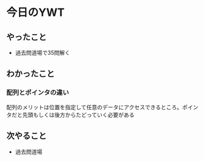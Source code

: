# 今日のYWT

## やったこと

- 過去問道場で35問解く

## わかったこと

### 配列とポインタの違い

配列のメリットは位置を指定して任意のデータにアクセスできるところ。ポインタだと先頭もしくは後方からたどっていく必要がある

## 次やること

- 過去問道場
